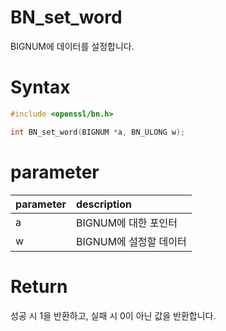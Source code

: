 # BN_set_word

BIGNUM에 데이터를 설정합니다.

# **Syntax**

```c++
#include <openssl/bn.h>

int BN_set_word(BIGNUM *a, BN_ULONG w);
```

# **parameter**

| parameter | description |
| :---      | :--- |
| a         | BIGNUM에 대한 포인터 |
| w         | BIGNUM에 설정할 데이터 |

# **Return**

성공 시 1을 반환하고, 실패 시 0이 아닌 값을 반환합니다.